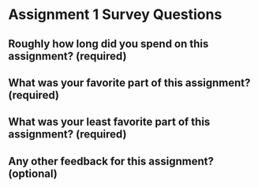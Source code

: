# Assignment 1 Survey Questions

## Roughly how long did you spend on this assignment? (required)

## What was your favorite part of this assignment? (required)

## What was your least favorite part of this assignment? (required)

## Any other feedback for this assignment? (optional)
